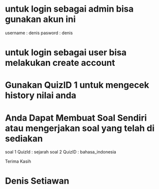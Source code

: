 # untuk login sebagai admin bisa gunakan akun ini
username : denis
pasword : denis

# untuk login sebagai user bisa melakukan create account

# Gunakan QuizID 1 untuk mengecek history nilai anda

# Anda Dapat Membuat Soal Sendiri atau mengerjakan soal yang telah di sediakan
soal 1 QuizId : sejarah
soal 2 QuizID : bahasa_indonesia

Terima Kasih
# Denis Setiawan
